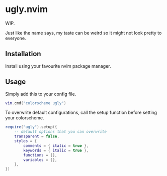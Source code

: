 # ugly.nvim

WIP.

Just like the name says, my taste can be weird so it might not look pretty to everyone.

## Installation
Install using your favourite nvim package manager.

## Usage
Simply add this to your config file.
```lua
vim.cmd("colorscheme ugly")
```

To overwrite default configurations, call the setup function before setting your colorscheme.
```lua
require("ugly").setup({
    -- default options that you can overwrite
    transparent = false,
    styles = {
        comments = { italic = true },
        keywords = { italic = true },
        functions = {},
        variables = {},
    },
})
```
